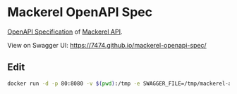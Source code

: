 # Mackerel OpenAPI Spec

[OpenAPI Specification](https://github.com/OAI/OpenAPI-Specification) of [Mackerel API](https://mackerel.io/ja/api-docs/).

View on Swagger UI: https://7474.github.io/mackerel-openapi-spec/


## Edit

```sh
docker run -d -p 80:8080 -v $(pwd):/tmp -e SWAGGER_FILE=/tmp/mackerel-api.yml swaggerapi/swagger-editor
```
